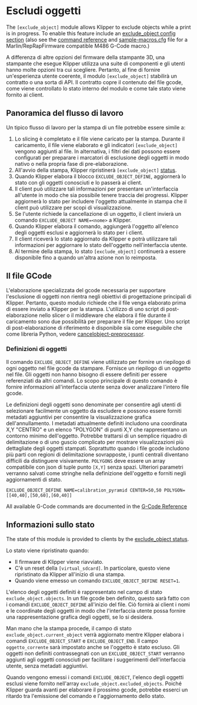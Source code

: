 # Escludi oggetti

The `[exclude_object]` module allows Klipper to exclude objects while a print is in progress. To enable this feature include an [exclude_object config
section](Config_Reference.md#exclude_object) (also see the [command
reference](G-Codes.md#exclude-object) and [sample-macros.cfg](../config/sample-macros.cfg) file for a Marlin/RepRapFirmware compatible M486 G-Code macro.)

A differenza di altre opzioni del firmware della stampante 3D, una stampante che esegue Klipper utilizza una suite di componenti e gli utenti hanno molte opzioni tra cui scegliere. Pertanto, al fine di fornire un'esperienza utente coerente, il modulo `[exclude_object]` stabilirà un contratto o una sorta di API. Il contratto copre il contenuto del file gcode, come viene controllato lo stato interno del modulo e come tale stato viene fornito ai client.

## Panoramica del flusso di lavoro

Un tipico flusso di lavoro per la stampa di un file potrebbe essere simile a:

1. Lo slicing è completato e il file viene caricato per la stampa. Durante il caricamento, il file viene elaborato e gli indicatori `[exclude_object]` vengono aggiunti al file. In alternativa, i filtri dei dati possono essere configurati per preparare i marcatori di esclusione degli oggetti in modo nativo o nella propria fase di pre-elaborazione.
1. All'avvio della stampa, Klipper ripristinerà `[exclude_object]` [status](Status_Reference.md#exclude_object).
1. Quando Klipper elabora il blocco `EXCLUDE_OBJECT_DEFINE`, aggiornerà lo stato con gli oggetti conosciuti e lo passerà ai client.
1. Il client può utilizzare tali informazioni per presentare un'interfaccia all'utente in modo che sia possibile tenere traccia dei progressi. Klipper aggiornerà lo stato per includere l'oggetto attualmente in stampa che il client può utilizzare per scopi di visualizzazione.
1. Se l'utente richiede la cancellazione di un oggetto, il client invierà un comando `EXCLUDE_OBJECT NAME=<nome>` a Klipper.
1. Quando Klipper elabora il comando, aggiungerà l'oggetto all'elenco degli oggetti esclusi e aggiornerà lo stato per i client.
1. Il client riceverà lo stato aggiornato da Klipper e potrà utilizzare tali informazioni per aggiornare lo stato dell'oggetto nell'interfaccia utente.
1. Al termine della stampa, lo stato `[exclude_object]` continuerà a essere disponibile fino a quando un'altra azione non lo reimposta.

## Il file GCode

L'elaborazione specializzata del gcode necessaria per supportare l'esclusione di oggetti non rientra negli obiettivi di progettazione principali di Klipper. Pertanto, questo modulo richiede che il file venga elaborato prima di essere inviato a Klipper per la stampa. L'utilizzo di uno script di post-elaborazione nello slicer o il middleware che elabora il file durante il caricamento sono due possibilità per preparare il file per Klipper. Uno script di post-elaborazione di riferimento è disponibile sia come eseguibile che come libreria Python, vedere [cancelobject-preprocessor](https://github.com/kageurufu/cancelobject-preprocessor).

### Definizioni di oggetti

Il comando `EXCLUDE_OBJECT_DEFINE` viene utilizzato per fornire un riepilogo di ogni oggetto nel file gcode da stampare. Fornisce un riepilogo di un oggetto nel file. Gli oggetti non hanno bisogno di essere definiti per essere referenziati da altri comandi. Lo scopo principale di questo comando è fornire informazioni all'interfaccia utente senza dover analizzare l'intero file gcode.

Le definizioni degli oggetti sono denominate per consentire agli utenti di selezionare facilmente un oggetto da escludere e possono essere forniti metadati aggiuntivi per consentire la visualizzazione grafica dell'annullamento. I metadati attualmente definiti includono una coordinata X,Y "CENTRO" e un elenco "POLYGON" di punti X,Y che rappresentano un contorno minimo dell'oggetto. Potrebbe trattarsi di un semplice riquadro di delimitazione o di uno guscio complicato per mostrare visualizzazioni più dettagliate degli oggetti stampati. Soprattutto quando i file gcode includono più parti con regioni di delimitazione sovrapposte, i punti centrali diventano difficili da distinguere visivamente. `POLYGONS` deve essere un array compatibile con json di tuple punto `[X,Y]` senza spazi. Ulteriori parametri verranno salvati come stringhe nella definizione dell'oggetto e forniti negli aggiornamenti di stato.

`EXCLUDE_OBJECT_DEFINE NAME=calibration_pyramid CENTER=50,50 POLYGON=[[40,40],[50,60],[60,40]]`

All available G-Code commands are documented in the [G-Code
Reference](./G-Codes.md#excludeobject)

## Informazioni sullo stato

The state of this module is provided to clients by the [exclude_object
status](Status_Reference.md#exclude_object).

Lo stato viene ripristinato quando:

- Il firmware di Klipper viene riavviato.
- C'è un reset della `[virtual_sdcard]`. In particolare, questo viene ripristinato da Klipper all'inizio di una stampa.
- Quando viene emesso un comando `EXCLUDE_OBJECT_DEFINE RESET=1`.

L'elenco degli oggetti definiti è rappresentato nel campo di stato `exclude_object.objects`. In un file gcode ben definito, questo sarà fatto con i comandi `EXCLUDE_OBJECT_DEFINE` all'inizio del file. Ciò fornirà ai client i nomi e le coordinate degli oggetti in modo che l'interfaccia utente possa fornire una rappresentazione grafica degli oggetti, se lo si desidera.

Man mano che la stampa procede, il campo di stato `exclude_object.current_object` verrà aggiornato mentre Klipper elabora i comandi `EXCLUDE_OBJECT_START` e `EXCLUDE_OBJECT_END`. Il campo `oggetto_corrente` sarà impostato anche se l'oggetto è stato escluso. Gli oggetti non definiti contrassegnati con un `EXCLUDE_OBJECT_START` verranno aggiunti agli oggetti conosciuti per facilitare i suggerimenti dell'interfaccia utente, senza metadati aggiuntivi.

Quando vengono emessi i comandi `EXCLUDE_OBJECT`, l'elenco degli oggetti esclusi viene fornito nell'array `exclude_object.excluded_objects`. Poiché Klipper guarda avanti per elaborare il prossimo gcode, potrebbe esserci un ritardo tra l'emissione del comando e l'aggiornamento dello stato.

